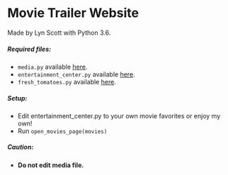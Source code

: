 # Movie Trailer Website
Made by Lyn Scott with Python 3.6.

##### Required files:

  - `media.py` available [here](https://github.com/lynscott/Movie-Website-Files/blob/master/media.py).
  - `entertainment_center.py` available [here](https://github.com/lynscott/Movie-Website-Files/blob/master/entertainment_center.py).
  - `fresh_tomatoes.py` available [here](https://github.com/udacity/ud036_StarterCode/blob/master/fresh_tomatoes.py).

##### Setup:

  - Edit entertainment_center.py to your own movie favorites or enjoy my own!
  - Run `open_movies_page(movies)`
 

##### Caution:
  - **Do not edit media file.**
  
